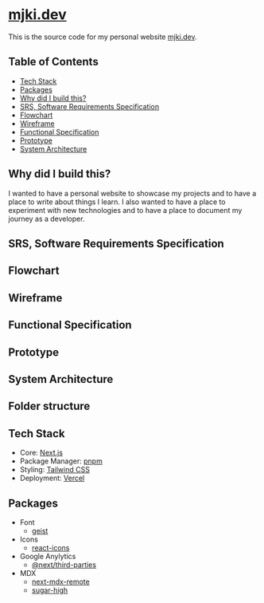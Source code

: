 # [mjki.dev](https://mjki.dev)

This is the source code for my personal website [mjki.dev](https://mjki.dev).

## Table of Contents

- [Tech Stack](#tech-stack)
- [Packages](#packages)
- [Why did I build this?](#why-did-i-build-this)
- [SRS, Software Requirements Specification](#srs-software-requirements-specification)
- [Flowchart](#flowchart)
- [Wireframe](#wireframe)
- [Functional Specification](#functional-specification)
- [Prototype](#prototype)
- [System Architecture](#system-architecture)

## Why did I build this?

I wanted to have a personal website to showcase my projects and to have a place to write about things I learn. I also wanted to have a place to experiment with new technologies and to have a place to document my journey as a developer.

## SRS, Software Requirements Specification

## Flowchart

## Wireframe

## Functional Specification

## Prototype

## System Architecture

## Folder structure

## Tech Stack

- Core: [Next.js](https://nextjs.org/)
- Package Manager: [pnpm](https://pnpm.io/)
- Styling: [Tailwind CSS](https://tailwindcss.com/)
- Deployment: [Vercel](https://vercel.com/)

## Packages

- Font
  - [geist](https://www.npmjs.com/package/geist)
- Icons
  - [react-icons](https://react-icons.github.io/react-icons/)
- Google Anylytics
  - [@next/third-parties](https://www.npmjs.com/package/@next/third-parties)
- MDX
  - [next-mdx-remote](https://www.npmjs.com/package/next-mdx-remote)
  - [sugar-high](https://www.npmjs.com/package/sugar-high)
